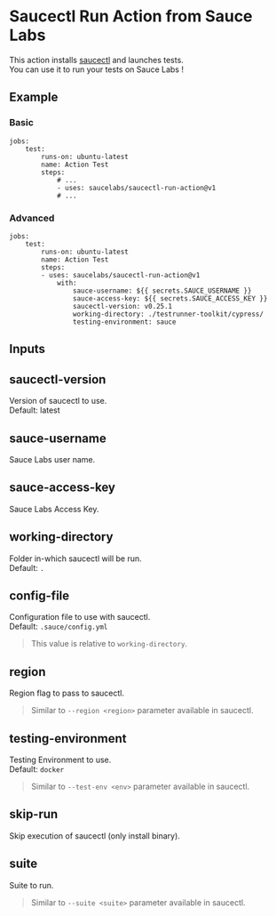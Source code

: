 # Saucectl Run Action from Sauce Labs

This action installs [saucectl](https://github.com/saucelabs/saucectl/) and launches tests. \
You can use it to run your tests on Sauce Labs !

## Example

### Basic

```
jobs:
    test:
        runs-on: ubuntu-latest
        name: Action Test
        steps:
            # ...
            - uses: saucelabs/saucectl-run-action@v1
            # ...
```

### Advanced

```
jobs:
    test:
        runs-on: ubuntu-latest
        name: Action Test
        steps:
        - uses: saucelabs/saucectl-run-action@v1
            with:
                sauce-username: ${{ secrets.SAUCE_USERNAME }}
                sauce-access-key: ${{ secrets.SAUCE_ACCESS_KEY }}
                saucectl-version: v0.25.1
                working-directory: ./testrunner-toolkit/cypress/
                testing-environment: sauce

```

## Inputs

## saucectl-version

Version of saucectl to use. \
Default: latest

## sauce-username

Sauce Labs user name.

## sauce-access-key

Sauce Labs Access Key.

##  working-directory

Folder in-which saucectl will be run.\
Default: `.`

## config-file

Configuration file to use with saucectl.\
Default: `.sauce/config.yml`

> This value is relative to `working-directory`.


## region

Region flag to pass to saucectl.

> Similar to `--region <region>` parameter available in saucectl.

## testing-environment

Testing Environment to use.\
Default: `docker`

> Similar to `--test-env <env>` parameter available in saucectl.

## skip-run

Skip execution of saucectl (only install binary).

## suite

Suite to run.

> Similar to `--suite <suite>` parameter available in saucectl.
